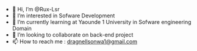 - 👋 Hi, I’m @Rux-Lsr
- 👀 I’m interested in Sofware Development
- 🌱 I’m currently learning at Yaounde 1 University in Sofware engineering Domain
- 💞️ I’m looking to collaborate on back-end project
- 📫 How to reach me : dragnellsonwa1@gmail.com

<!---
Rux-Lsr/Rux-Lsr is a ✨ special ✨ repository because its `README.md` (this file) appears on your GitHub profile.
You can click the Preview link to take a look at your changes.
--->

